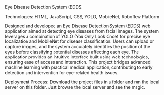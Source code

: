 Eye Disease Detection System (EDDS)

Technologies: HTML, JavaScript, CSS, YOLO, MobileNet, Roboflow Platform

Designed and developed an Eye Disease Detection System (EDDS) web application aimed at detecting eye diseases from facial images. The system leverages a combination of YOLO (You Only Look Once) for precise eye localization and MobileNet for disease classification. Users can upload or capture images, and the system accurately identifies the position of the eyes before classifying potential diseases affecting each eye. The application provides an intuitive interface built using web technologies, ensuring ease of access and interaction. This project bridges advanced machine learning with practical medical application, contributing to early detection and intervention for eye-related health issues.

Deployment Process: Download the project files in a folder and run the local server on this folder. Just browse the local server and see the magic.
